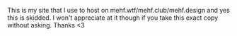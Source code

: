This is my site that I use to host on mehf.wtf/mehf.club/mehf.design and yes this is skidded. I won't appreciate at it though if you take this exact copy without asking. Thanks <3
